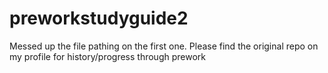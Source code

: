 # preworkstudyguide2
Messed up the file pathing on the first one. Please find the original repo on my profile for history/progress through prework

